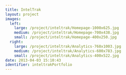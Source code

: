 ```yaml
---
title: IntelTrak
layout: project
images:
  left:
    large: /project/inteltrak/Homepage-1000x625.jpg
    medium: /project/inteltrak/Homepage-700x438.jpg
    small: /project/inteltrak/Homepage-400x250.jpg
  right:
    large: /project/inteltrak/Analytics-768x1003.jpg
    medium: /project/inteltrak/Analytics-600x783.jpg
    small: /project/inteltrak/Analytics-400x522.jpg
date: 2013-04-03 15:10:43
identifier: inteltrakPortfolio
---
```


